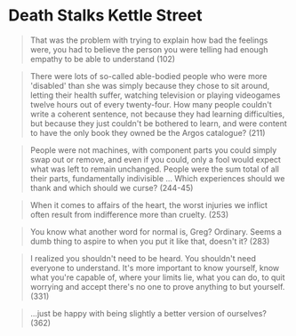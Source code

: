 # Death Stalks Kettle Street

> That was the problem with trying to explain how bad the feelings were, you had to believe the person you were telling had enough empathy to be able to understand (102)

> There were lots of so-called able-bodied people who were more 'disabled' than she was simply because they chose to sit around, letting their health suffer, watching television or playing videogames twelve hours out of every twenty-four. How many people couldn't write a coherent sentence, not because they had learning difficulties, but because they just couldn't be bothered to learn, and were content to have the only book they owned be the Argos catalogue? (211)

> People were not machines, with component parts you could simply swap out or remove, and even if you could, only a fool would expect what was left to remain unchanged. People were the sum total of all their parts, fundamentally indivisible ... Which experiences should we thank and which should we curse? (244-45)

> When it comes to affairs of the heart, the worst injuries we inflict often result from indifference more than cruelty. (253)

> You know what another word for normal is, Greg? Ordinary. Seems a dumb thing to aspire to when you put it like that, doesn't it? (283)

> I realized you shouldn't need to be heard. You shouldn't need everyone to understand. It's more important to know yourself, know what you're capable of, where your limits lie, what you can do, to quit worrying and accept there's no one to prove anything to but yourself. (331)

> ...just be happy with being slightly a better version of ourselves? (362)
